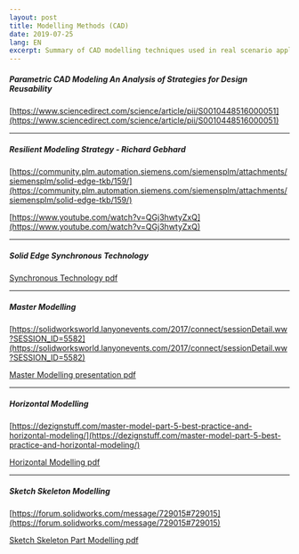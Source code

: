 ```yaml
---
layout: post
title: Modelling Methods (CAD)
date: 2019-07-25
lang: EN
excerpt: Summary of CAD modelling techniques used in real scenario applications
---
```



##### Parametric CAD Modeling An Analysis of Strategies for Design Reusability


[https://www.sciencedirect.com/science/article/pii/S0010448516000051](https://www.sciencedirect.com/science/article/pii/S0010448516000051)


<hr>


##### Resilient Modeling Strategy  - Richard Gebhard


[https://community.plm.automation.siemens.com/siemensplm/attachments/siemensplm/solid-edge-tkb/159/](https://community.plm.automation.siemens.com/siemensplm/attachments/siemensplm/solid-edge-tkb/159/)


[https://www.youtube.com/watch?v=QGj3hwtyZxQ](https://www.youtube.com/watch?v=QGj3hwtyZxQ)


<hr>


##### Solid Edge Synchronous Technology


[Synchronous Technology pdf](https://gitlab.com/testingusername/modelling-methods/raw/master/Solid-Edge-Synchronous-Technology.pdf)


<hr>


##### Master Modelling


[https://solidworksworld.lanyonevents.com/2017/connect/sessionDetail.ww?SESSION_ID=5582](https://solidworksworld.lanyonevents.com/2017/connect/sessionDetail.ww?SESSION_ID=5582)


[Master Modelling presentation pdf](https://gitlab.com/testingusername/modelling-methods/raw/master/5582_Kimbrell-5582_Biasotti.pdf)


<hr>


##### Horizontal Modelling


[https://dezignstuff.com/master-model-part-5-best-practice-and-horizontal-modeling/](https://dezignstuff.com/master-model-part-5-best-practice-and-horizontal-modeling/)


[Horizontal Modelling pdf](https://gitlab.com/testingusername/modelling-methods/raw/master/Delphi-Burke.pdf)


<hr>


##### Sketch Skeleton Modelling


[https://forum.solidworks.com/message/729015#729015](https://forum.solidworks.com/message/729015#729015)


[Sketch Skeleton Part Modelling pdf](https://gitlab.com/testingusername/modelling-methods/raw/master/The-Skeleton-Sketch-Part-Introduction-6-8-2017.pdf)